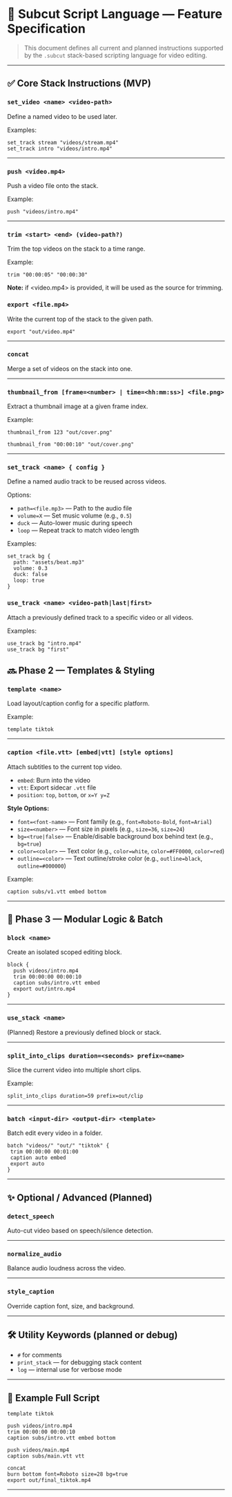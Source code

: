 # 📜 Subcut Script Language — Feature Specification

> This document defines all current and planned instructions supported by the `.subcut` stack-based scripting language for video editing.

---

## ✅ Core Stack Instructions (MVP)

### `set_video <name> <video-path>`

Define a named video to be used later.

Examples:

```text
set_track stream "videos/stream.mp4"
set_track intro "videos/intro.mp4"
```

---

### `push <video.mp4>`

Push a video file onto the stack.

Example:

```text
push "videos/intro.mp4"
```

---

### `trim <start> <end> (video-path?)`

Trim the top videos on the stack to a time range.

Example:

```text
trim "00:00:05" "00:00:30"
```

**Note:** if <video.mp4> is provided, it will be used as the source for trimming.

### `export <file.mp4>`

Write the current top of the stack to the given path.

```text
export "out/video.mp4"
```

---

### `concat`

Merge a set of videos on the stack into one.

---

### `thumbnail_from [frame=<number> | time=<hh:mm:ss>] <file.png>`

Extract a thumbnail image at a given frame index.

Example:

```text
thumbnail_from 123 "out/cover.png"
```

```text
thumbnail_from "00:00:10" "out/cover.png"
```

---

### `set_track <name> { config }`

Define a named audio track to be reused across videos.

Options:

- `path=<file.mp3>` — Path to the audio file
- `volume=X` — Set music volume (e.g., `0.5`)
- `duck` — Auto-lower music during speech
- `loop` — Repeat track to match video length

Examples:

```text
set_track bg {
  path: "assets/beat.mp3"
  volume: 0.3
  duck: false
  loop: true
}
```

### `use_track <name> <video-path|last|first>`

Attach a previously defined track to a specific video or all videos.

Examples:

```text
use_track bg "intro.mp4"
use_track bg "first"
```

## 🔜 Phase 2 — Templates & Styling

### `template <name>`

Load layout/caption config for a specific platform.

Example:

```text
template tiktok
```

---

### `caption <file.vtt> [embed|vtt] [style options]`

Attach subtitles to the current top video.

- `embed`: Burn into the video
- `vtt`: Export sidecar `.vtt` file
- `position`: `top`, `bottom`, or `x=Y y=Z`

**Style Options:**

- `font=<font-name>` — Font family (e.g., `font=Roboto-Bold`, `font=Arial`)
- `size=<number>` — Font size in pixels (e.g., `size=36`, `size=24`)
- `bg=<true|false>` — Enable/disable background box behind text (e.g., `bg=true`)
- `color=<color>` — Text color (e.g., `color=white`, `color=#FF0000`, `color=red`)
- `outline=<color>` — Text outline/stroke color (e.g., `outline=black`, `outline=#000000`)

Example:

```text
caption subs/v1.vtt embed bottom
```

---

## 🧩 Phase 3 — Modular Logic & Batch

### `block <name>`

Create an isolated scoped editing block.

```text
block {
  push videos/intro.mp4
  trim 00:00:00 00:00:10
  caption subs/intro.vtt embed
  export out/intro.mp4
}
```

---

### `use_stack <name>`

(Planned) Restore a previously defined block or stack.

---

### `split_into_clips duration=<seconds> prefix=<name>`

Slice the current video into multiple short clips.

Example:

```text
split_into_clips duration=59 prefix=out/clip
```

---

### `batch <input-dir> <output-dir> <template>`

Batch edit every video in a folder.

```text
batch "videos/" "out/" "tiktok" {
 trim 00:00:00 00:01:00
 caption auto embed
 export auto
}
```

---

## ✨ Optional / Advanced (Planned)

### `detect_speech`

Auto-cut video based on speech/silence detection.

---

### `normalize_audio`

Balance audio loudness across the video.

---

### `style_caption`

Override caption font, size, and background.

---

## 🛠️ Utility Keywords (planned or debug)

- `#` for comments
- `print_stack` — for debugging stack content
- `log` — internal use for verbose mode

---

## 📌 Example Full Script

```text
template tiktok

push videos/intro.mp4
trim 00:00:00 00:00:10
caption subs/intro.vtt embed bottom

push videos/main.mp4
caption subs/main.vtt vtt

concat
burn bottom font=Roboto size=28 bg=true
export out/final_tiktok.mp4
```

---
